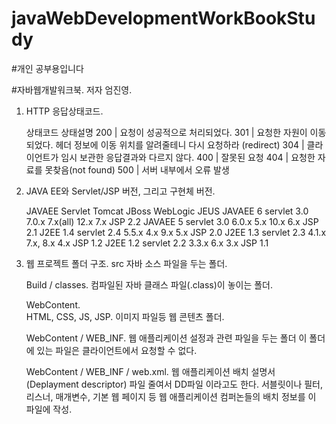 # javaWebDevelopmentWorkBookStudy

#개인 공부용입니다 

#자바웹개발워크북. 
저자 엄진영. 

1. HTTP 응답상태코드. 

	상태코드 						상태설명
	 200	|	요청이 성공적으로 처리되었다.
	 301	|	요청한 자원이 이동되었다. 헤더 정보에 이동 위치를 알려줄테니 다시 요청하라 (redirect)
	 304	|	클라이언트가 임시 보관한 응답결과와 다르지 않다.
	 400 	|	잘못된 요청
	 404	|	요청한 자료를 못찾음(not found)
	 500	|	서버 내부에서 오류 발생		

2. JAVA EE와 Servlet/JSP 버전, 그리고 구현체 버전. 

	JAVAEE  	   Servlet			Tomcat		JBoss		WebLogic		JEUS
	JAVAEE 6	 servlet 3.0		 7.0.x     7.x(all)      12.x            7.x
				   JSP 2.2
	JAVAEE 5	 servlet 3.0		 6.0.x     5.x 		     10.x            6.x
				   JSP 2.1
	J2EE 1.4 	 servlet 2.4		 5.5.x     4.x 		     9.x             5.x
			       JSP 2.0
	J2EE 1.3	 servlet 2.3		 4.1.x     			     7.x, 8.x        4.x
				   JSP 1.2
	J2EE 1.2	 servlet 2.2		 3.3.x     			     6.x             3.x
				   JSP 1.1				   

3.  웹 프로젝트 폴더 구조. 
		src 자바 소스 파일을 두는 폴더.  
	
	Build / classes. 
		컴파일된 자바 클래스 파일(.class)이 놓이는 폴더. 

	WebContent.   
		HTML, CSS, JS, JSP. 이미지 파일등 웹 콘텐츠 폴더. 

	WebContent  / WEB_INF. 
		웹 애플리케이션 설정과 관련 파일을 두는 폴더 이 폴더에 있는 파일은 클라이언트에서 요청할 수 없다.

	WebContent / WEB_INF / web.xml. 
		웹 애플리케이션 배치 설명서(Deplayment descriptor) 파일 줄여서 DD파일 이라고도 한다.	
		서블릿이나 필터, 리스너, 매개변수, 기본 웹 페이지 등 웹 애플리케이션 컴퍼논들의 배치 정보를 이 파일에 작성.  



